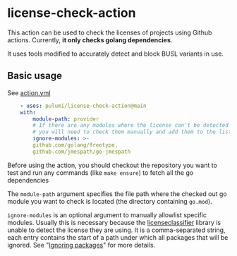 # license-check-action

This action can be used to check the licenses of projects using Github actions. Currently, **it only checks golang dependencies**.

It uses tools modified to accurately detect and block BUSL variants in use.

## Basic usage

See [action.yml](action.yml)

```yaml
    - uses: pulumi/license-check-action@main
    with:
        module-path: provider
        # If there are any modules where the license can't be detected and is unknown,
        # you will need to check them manually and add them to the list
        ignore-modules: >-
        github.com/golang/freetype,
        github.com/jmespath/go-jmespath
```

Before using the action, you should checkout the repository you want to test and run any commands
(like `make ensure`) to fetch all the go dependencies

The `module-path` argument specifies the file path where the checked out go module you want to check is located
(the directory containing `go.mod`).

`ignore-modules` is an optional argument to manually allowlist specific modules. Usually this is necessary because the
[licenseclassifier](https://github.com/pulumi/licenseclassifier) library is unable to detect the license they are using.
It is a comma-separated string, each entry contains the start of a path under which all packages that will be ignored.
See "[Ignoring packages](https://github.com/pulumi/go-licenses#ignoring-packages)" for more details.


